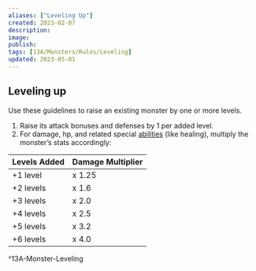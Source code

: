 ```yaml
---
aliases: ["Leveling Up"]
created: 2023-02-07
description: 
image: 
publish: 
tags: [13A/Monsters/Rules/Leveling]
updated: 2023-05-01
---
```


## Leveling up

Use these guidelines to raise an existing monster by one or more levels.

1. Raise its attack bonuses and defenses by 1 per added level.
2. For damage, hp, and related special [abilities](../../Character-Rules/Abilities.md) (like healing), multiply the monster’s stats accordingly:

| **Levels Added** | **Damage Multiplier** |
|---|---|
| +1 level | x 1.25 |
| +2 levels | x 1.6 |
| +3 levels | x 2.0 |
| +4 levels | x 2.5 |
| +5 levels | x 3.2 |
| +6 levels | x 4.0 |  
^13A-Monster-Leveling